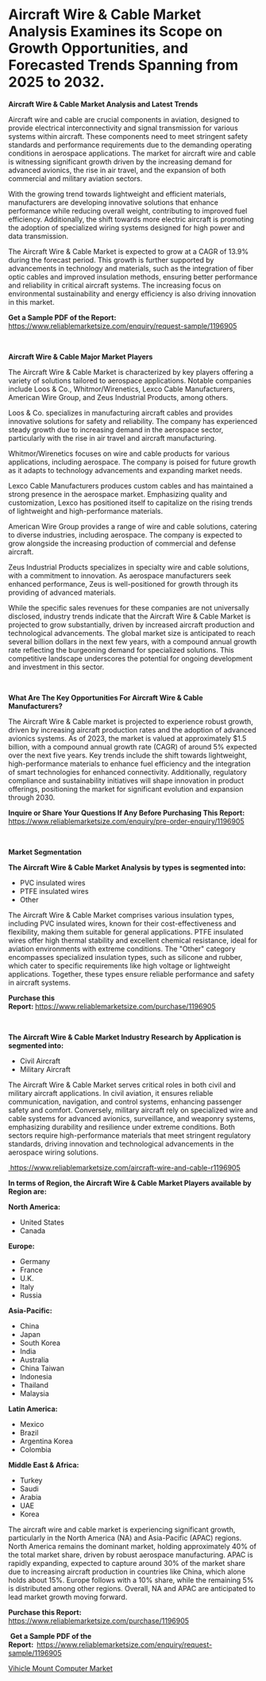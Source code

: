 <p><h1>Aircraft Wire & Cable Market Analysis Examines its Scope on Growth Opportunities, and Forecasted Trends Spanning from 2025 to 2032.</h1></p><p><strong>Aircraft Wire & Cable Market Analysis and Latest Trends</strong></p>
<p><p>Aircraft wire and cable are crucial components in aviation, designed to provide electrical interconnectivity and signal transmission for various systems within aircraft. These components need to meet stringent safety standards and performance requirements due to the demanding operating conditions in aerospace applications. The market for aircraft wire and cable is witnessing significant growth driven by the increasing demand for advanced avionics, the rise in air travel, and the expansion of both commercial and military aviation sectors.</p><p>With the growing trend towards lightweight and efficient materials, manufacturers are developing innovative solutions that enhance performance while reducing overall weight, contributing to improved fuel efficiency. Additionally, the shift towards more electric aircraft is promoting the adoption of specialized wiring systems designed for high power and data transmission.</p><p>The Aircraft Wire & Cable Market is expected to grow at a CAGR of 13.9% during the forecast period. This growth is further supported by advancements in technology and materials, such as the integration of fiber optic cables and improved insulation methods, ensuring better performance and reliability in critical aircraft systems. The increasing focus on environmental sustainability and energy efficiency is also driving innovation in this market.</p></p>
<p><strong>Get a Sample PDF of the Report:&nbsp;</strong> <a href="https://www.reliablemarketsize.com/enquiry/request-sample/1196905?utm_campaign=2481&utm_medium=2&utm_source=Github&utm_content=ia&utm_term=06042025&utm_id=aircraft-wire-cable">https://www.reliablemarketsize.com/enquiry/request-sample/1196905</a></p>
<p>&nbsp;</p>
<p><strong>Aircraft Wire & Cable Major Market Players</strong></p>
<p><p>The Aircraft Wire & Cable Market is characterized by key players offering a variety of solutions tailored to aerospace applications. Notable companies include Loos & Co., Whitmor/Wirenetics, Lexco Cable Manufacturers, American Wire Group, and Zeus Industrial Products, among others.</p><p>Loos & Co. specializes in manufacturing aircraft cables and provides innovative solutions for safety and reliability. The company has experienced steady growth due to increasing demand in the aerospace sector, particularly with the rise in air travel and aircraft manufacturing.</p><p>Whitmor/Wirenetics focuses on wire and cable products for various applications, including aerospace. The company is poised for future growth as it adapts to technology advancements and expanding market needs.</p><p>Lexco Cable Manufacturers produces custom cables and has maintained a strong presence in the aerospace market. Emphasizing quality and customization, Lexco has positioned itself to capitalize on the rising trends of lightweight and high-performance materials.</p><p>American Wire Group provides a range of wire and cable solutions, catering to diverse industries, including aerospace. The company is expected to grow alongside the increasing production of commercial and defense aircraft.</p><p>Zeus Industrial Products specializes in specialty wire and cable solutions, with a commitment to innovation. As aerospace manufacturers seek enhanced performance, Zeus is well-positioned for growth through its providing of advanced materials.</p><p>While the specific sales revenues for these companies are not universally disclosed, industry trends indicate that the Aircraft Wire & Cable Market is projected to grow substantially, driven by increased aircraft production and technological advancements. The global market size is anticipated to reach several billion dollars in the next few years, with a compound annual growth rate reflecting the burgeoning demand for specialized solutions. This competitive landscape underscores the potential for ongoing development and investment in this sector.</p></p>
<p>&nbsp;</p>
<p><strong>What Are The Key Opportunities For Aircraft Wire & Cable Manufacturers?</strong></p>
<p><p>The Aircraft Wire & Cable market is projected to experience robust growth, driven by increasing aircraft production rates and the adoption of advanced avionics systems. As of 2023, the market is valued at approximately $1.5 billion, with a compound annual growth rate (CAGR) of around 5% expected over the next five years. Key trends include the shift towards lightweight, high-performance materials to enhance fuel efficiency and the integration of smart technologies for enhanced connectivity. Additionally, regulatory compliance and sustainability initiatives will shape innovation in product offerings, positioning the market for significant evolution and expansion through 2030.</p></p>
<p><strong>Inquire or Share Your Questions If Any Before Purchasing This Report:</strong> <a href="https://www.reliablemarketsize.com/enquiry/pre-order-enquiry/1196905?utm_campaign=2481&utm_medium=2&utm_source=Github&utm_content=ia&utm_term=06042025&utm_id=aircraft-wire-cable">https://www.reliablemarketsize.com/enquiry/pre-order-enquiry/1196905</a></p>
<p>&nbsp;</p>
<p><strong>Market Segmentation</strong></p>
<p><strong>The Aircraft Wire & Cable Market Analysis by types is segmented into:</strong></p>
<p><ul><li>PVC insulated wires</li><li>PTFE insulated wires</li><li>Other</li></ul></p>
<p><p>The Aircraft Wire & Cable Market comprises various insulation types, including PVC insulated wires, known for their cost-effectiveness and flexibility, making them suitable for general applications. PTFE insulated wires offer high thermal stability and excellent chemical resistance, ideal for aviation environments with extreme conditions. The "Other" category encompasses specialized insulation types, such as silicone and rubber, which cater to specific requirements like high voltage or lightweight applications. Together, these types ensure reliable performance and safety in aircraft systems.</p></p>
<p><strong>Purchase this Report:&nbsp;</strong><a href="https://www.reliablemarketsize.com/purchase/1196905?utm_campaign=2481&utm_medium=2&utm_source=Github&utm_content=ia&utm_term=06042025&utm_id=aircraft-wire-cable">https://www.reliablemarketsize.com/purchase/1196905</a></p>
<p>&nbsp;</p>
<p><strong>The Aircraft Wire & Cable Market Industry Research by Application is segmented into:</strong></p>
<p><ul><li>Civil Aircraft</li><li>Military Aircraft</li></ul></p>
<p><p>The Aircraft Wire & Cable Market serves critical roles in both civil and military aircraft applications. In civil aviation, it ensures reliable communication, navigation, and control systems, enhancing passenger safety and comfort. Conversely, military aircraft rely on specialized wire and cable systems for advanced avionics, surveillance, and weaponry systems, emphasizing durability and resilience under extreme conditions. Both sectors require high-performance materials that meet stringent regulatory standards, driving innovation and technological advancements in the aerospace wiring solutions.</p></p>
<p><a href="https://www.reliablemarketsize.com/aircraft-wire-and-cable-r1196905?utm_campaign=2481&utm_medium=2&utm_source=Github&utm_content=ia&utm_term=06042025&utm_id=aircraft-wire-cable">&nbsp;https://www.reliablemarketsize.com/aircraft-wire-and-cable-r1196905</a></p>
<p><strong>In terms of Region, the Aircraft Wire & Cable Market Players available by Region are:</strong></p>
<p>
    <p> <strong> North America: </strong>
        <ul>
            <li>United States</li>
            <li>Canada</li>
        </ul>
        </p> 
    <p> <strong> Europe: </strong>
        <ul>
            <li>Germany</li>
            <li>France</li>
            <li>U.K.</li>
            <li>Italy</li>
            <li>Russia</li>
        </ul>
        </p> 
    <p> <strong> Asia-Pacific: </strong>
        <ul>
            <li>China</li>
            <li>Japan</li>
            <li>South Korea</li>
            <li>India</li>
            <li>Australia</li>
            <li>China Taiwan</li>
            <li>Indonesia</li>
            <li>Thailand</li>
            <li>Malaysia</li>
        </ul>
        </p> 
    <p> <strong> Latin America: </strong>
        <ul>
            <li>Mexico</li>
            <li>Brazil</li>
            <li>Argentina Korea</li>
            <li>Colombia</li>
        </ul>
        </p> 
    <p> <strong> Middle East & Africa: </strong>
        <ul>
            <li>Turkey</li>
            <li>Saudi</li>
            <li>Arabia</li>
            <li>UAE</li>
            <li>Korea</li>
        </ul>
    </p>
    </p>
<p><p>The aircraft wire and cable market is experiencing significant growth, particularly in the North America (NA) and Asia-Pacific (APAC) regions. North America remains the dominant market, holding approximately 40% of the total market share, driven by robust aerospace manufacturing. APAC is rapidly expanding, expected to capture around 30% of the market share due to increasing aircraft production in countries like China, which alone holds about 15%. Europe follows with a 10% share, while the remaining 5% is distributed among other regions. Overall, NA and APAC are anticipated to lead market growth moving forward.</p></p>
<p><strong>Purchase this Report: </strong><a href="https://www.reliablemarketsize.com/purchase/1196905?utm_campaign=2481&utm_medium=2&utm_source=Github&utm_content=ia&utm_term=06042025&utm_id=aircraft-wire-cable">https://www.reliablemarketsize.com/purchase/1196905</a></p>
<p>&nbsp;<strong>Get a Sample PDF of the Report:&nbsp;&nbsp;</strong><a href="https://www.reliablemarketsize.com/enquiry/request-sample/1196905?utm_campaign=2481&utm_medium=2&utm_source=Github&utm_content=ia&utm_term=06042025&utm_id=aircraft-wire-cable">https://www.reliablemarketsize.com/enquiry/request-sample/1196905</a></p>
<p><strong></strong></p>
<p><p><a href="https://github.com/DianaWilson796/Market-Research-Report-List-2/blob/main/vihicle-mount-computer-market.md?utm_campaign=2481&utm_medium=2&utm_source=Github&utm_content=ia&utm_term=06042025&utm_id=aircraft-wire-cable">Vihicle Mount Computer Market</a></p></p>